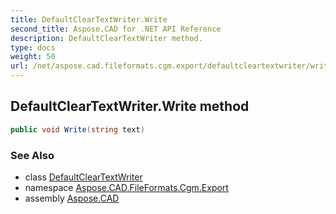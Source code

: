 ```yaml
---
title: DefaultClearTextWriter.Write
second_title: Aspose.CAD for .NET API Reference
description: DefaultClearTextWriter method. 
type: docs
weight: 50
url: /net/aspose.cad.fileformats.cgm.export/defaultcleartextwriter/write/
---
```

## DefaultClearTextWriter.Write method

```csharp
public void Write(string text)
```

### See Also

* class [DefaultClearTextWriter](../)
* namespace [Aspose.CAD.FileFormats.Cgm.Export](../../defaultcleartextwriter/)
* assembly [Aspose.CAD](../../../)


